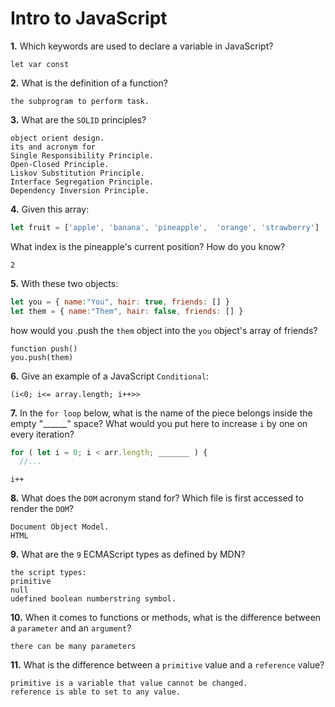 # Intro to JavaScript

**1.** Which keywords are used to declare a variable in JavaScript?
<!-- enter you answer in the space below -->
```
let var const
```
**2.** What is the definition of a function?
<!-- enter you answer in the space below -->
```
the subprogram to perform task.

```
**3.** What are the `SOLID` principles?
<!-- enter you answer in the space below -->
```
object orient design.
its and acronym for 
Single Responsibility Principle. 
Open-Closed Principle.
Liskov Substitution Principle. 
Interface Segregation Principle.
Dependency Inversion Principle.

```
**4.** Given this array: 
```js
let fruit = ['apple', 'banana', 'pineapple',  'orange', 'strawberry']
``` 
What index is the pineapple's current position? How do you know?
<!-- enter you answer in the space below -->
```
2
```
**5.** With these two objects: 
```js
let you = { name:"You", hair: true, friends: [] }
let them = { name:"Them", hair: false, friends: [] }
```
how would you .push the `them` object into the `you` object's array of friends?
<!-- enter you answer in the space below -->
```
function push()
you.push(them)
```

**6.** Give an example of a JavaScript `Conditional`:
<!-- enter you answer in the space below -->
```
(i<0; i<= array.length; i++>>
```
**7.** In the `for loop` below, what is the name of the piece belongs inside the empty "______" space? What would you put here to increase `i` by one on every iteration?
```js
for ( let i = 0; i < arr.length; _______ ) {
  //...
```
<!-- enter you answer in the space below -->
```
i++
```
**8.** What does the `DOM` acronym stand for? Which file is first accessed to render the `DOM`?
<!-- enter you answer in the space below -->
```
Document Object Model.
HTML
```

**9.** What are the `9` ECMAScript types as defined by MDN?
<!-- enter you answer in the space below -->
```
the script types:
primitive
null
udefined boolean numberstring symbol.
```
**10.** When it comes to functions or methods, what is the difference between a `parameter` and an `argument`?
<!-- enter you answer in the space below -->
```
there can be many parameters
```
**11.** What is the difference between a `primitive` value and a `reference` value?
<!-- enter you answer in the space below -->
```
primitive is a variable that value cannot be changed. 
reference is able to set to any value.
```